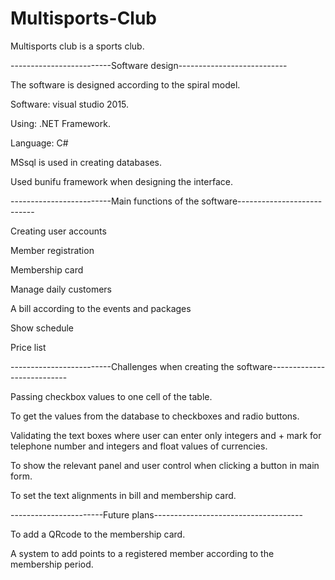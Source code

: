 # Multisports-Club

Multisports club is a sports club.


-------------------------Software design---------------------------

The software is designed according to the spiral model.

Software:   visual studio 2015.

Using:   .NET Framework.

Language:  C#

MSsql is used in creating databases.

Used bunifu framework when designing the interface.



-------------------------Main functions of the software---------------------------


Creating user accounts

Member registration

Membership card 

Manage daily customers

A bill according to the events and packages

Show schedule 

Price list

-------------------------Challenges when creating the software---------------------------


Passing checkbox values to one cell of the table.

To get the values from the database to checkboxes and radio buttons.

Validating the text boxes where user can enter only integers and + mark for telephone number and integers and float values of currencies.

To show the relevant panel and user control when clicking a button in main form.

To set the text alignments in bill and membership card.


-----------------------Future plans-------------------------------------


To add a QRcode to the membership card.


A system to add points to a registered member according to the membership period.


